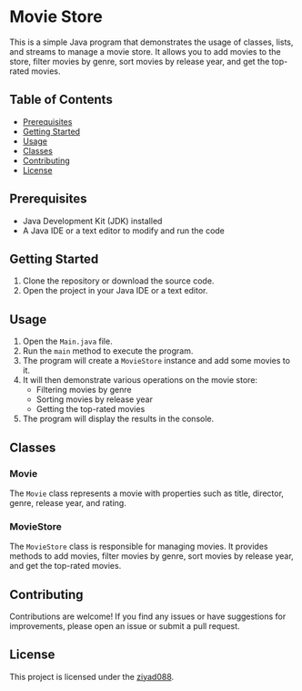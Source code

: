 # Movie Store

This is a simple Java program that demonstrates the usage of classes, lists, and streams to manage a movie store. It allows you to add movies to the store, filter movies by genre, sort movies by release year, and get the top-rated movies.

## Table of Contents

- [Prerequisites](#prerequisites)
- [Getting Started](#getting-started)
- [Usage](#usage)
- [Classes](#classes)
- [Contributing](#contributing)
- [License](#license)

## Prerequisites

- Java Development Kit (JDK) installed
- A Java IDE or a text editor to modify and run the code

## Getting Started

1. Clone the repository or download the source code.
2. Open the project in your Java IDE or a text editor.

## Usage

1. Open the `Main.java` file.
2. Run the `main` method to execute the program.
3. The program will create a `MovieStore` instance and add some movies to it.
4. It will then demonstrate various operations on the movie store:
    - Filtering movies by genre
    - Sorting movies by release year
    - Getting the top-rated movies
5. The program will display the results in the console.

## Classes

### Movie

The `Movie` class represents a movie with properties such as title, director, genre, release year, and rating.

### MovieStore

The `MovieStore` class is responsible for managing movies. It provides methods to add movies, filter movies by genre, sort movies by release year, and get the top-rated movies.

## Contributing

Contributions are welcome! If you find any issues or have suggestions for improvements, please open an issue or submit a pull request.

## License

This project is licensed under the [ziyad088](mohdziyadk@gmail.com).
